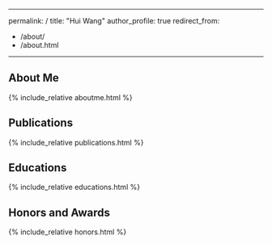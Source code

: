 <style>
.page__title { display: none; }
</style>
---
permalink: /
title: "Hui Wang"
author_profile: true
redirect_from: 
  - /about/
  - /about.html
---

<!-- About Me 部分 -->
<section id="aboutme">
  <h2><i class="fas fa-user"></i> About Me</h2>
  {% include_relative aboutme.html %}
</section>

<!-- Publications 部分 -->
<section id="publications">
  <h2><i class="fas fa-book"></i> Publications</h2>
  {% include_relative publications.html %}
</section>

<!-- Educations 部分 -->
<section id="educations">
  <h2><i class="fas fa-graduation-cap"></i> Educations</h2>
  {% include_relative educations.html %}
</section>

<!-- Honors and Awards 部分 -->
<section id="honors-and-awards">
  <h2><i class="fas fa-trophy"></i> Honors and Awards</h2>
  {% include_relative honors.html %}
</section>
